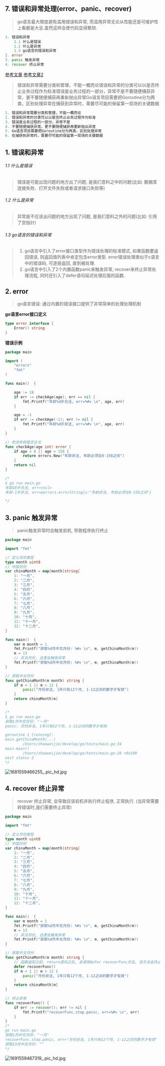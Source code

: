 ## 7. 错误和异常处理(error、panic、recover)

> go语言最大限度避免滥用错误和异常, 而滥用异常无论从性能还是可维护性上看都是大忌.虽然这样会使代码显得繁琐.

```go
1. 错误和异常
    1.1 什么是错误
    1.2 什么是异常
    1.3 go语言的错误和异常
2. error
3. panic 触发异常
4. recover 终止异常
```
[参考文章](https://studygolang.com/articles/11753)
[参考文章2](https://www.zhihu.com/question/27158146/answer/44676012)

> 错误和异常需要分类和管理，不能一概而论错误和异常的分类可以以是否终止业务过程作为标准错误是业务过程的一部分，异常不是不要随便捕获异常，更不要随便捕获再重新抛出异常Go语言项目需要把Goroutine分为两类，区别处理异常在捕获到异常时，需要尽可能的保留第一现场的关键数据
```go
1. 错误和异常需要分类和管理，不能一概而论
2. 错误和异常的分类可以以是否终止业务过程作为标准
3. 错误是业务过程的一部分，异常不是
4. 不要随便捕获异常，更不要随便捕获再重新抛出异常
5. Go语言项目需要把Goroutine分为两类，区别处理异常
6. 在捕获到异常时，需要尽可能的保留第一现场的关键数据
```

## 1. 错误和异常
###### 1.1 什么是错误
> 错误是可能出现问题的地方出了问题, 是我们意料之中的问题(比如: 数据库连接失败、打开文件失败或者请求接口失败等)

###### 1.2 什么是异常
> 异常是不应该出问题的地方出现了问题, 是我们意料之外的问题(比如: 引用了空指针)

###### 1.3 go语言的错误和异常
> 1. go语言中引入了error接口类型作为错误处理的标准模式, 如果函数要返回错误,  则返回值列表中肯定包含error类型. error错误处理类似于c语言中的错误码, 可逐层返回, 直到被处理.
> 2. go语言中引入了2个内置函数panic来触发异常, recover来终止异常处理流程, 同时还引入了defer语句延迟处理后面的函数.

## 2. error
> go语言错误: 通过内置的错误接口提供了非常简单的处理处理机制

**go语言error接口定义**
```go
type error interface {
	Error() string
}
```
**错误示例**
```go
package main

import (
	"errors"
	"fmt"
)

func main()  {

	age := 18
	if err := checkAge(age); err == nil {
		fmt.Printf("年龄%d岁合法, err=%#v \n", age, err)
	}

	age = -1
	if err := checkAge(-1); err != nil {
		fmt.Printf("年龄%d岁非法, err=%#v \n", age, err)
	}
}

// 检测年龄是否合法
func checkAge(age int) error {
	if age < 0 || age > 150 {
		return errors.New("年龄非法, 年龄必须在0-150之间")
	}
	return nil
}

/*
$ go run main.go
年龄18岁合法, err=<nil> 
年龄-1岁非法, err=&errors.errorString{s:"年龄非法, 年龄必须在0-150之间"} 

*/
```

## 3. panic 触发异常
> panic触发异常时会触发宕机, 导致程序执行终止

```go
package main

import "fmt"

// 定义月份类型
type month uint8
// 中国月份
var chinaMonth = map[month]string{
	1: "一月",
	2: "二月",
	3: "三月",
	4: "四月",
	5: "五月",
	6: "六月",
	7: "七月",
	8: "八月",
	9: "九月",
	10: "十月",
	11: "十一月",
	12: "十二月",
}

func main()  {
	var m month = 1
	fmt.Printf("获取%d月中文月份: %#v \n", m, getChinaMonth(m))
	m = 13
	// 非法月份, 这里会触发异常
	fmt.Printf("获取%d月中文月份: %#v \n", m, getChinaMonth(m))
}

// 获取中文月份
func getChinaMonth(m month) string {
	if m < 1 || m > 12 {
		panic("月份非法, 1年只有12个月, 1-12之间的数字才有效")
	}
	return chinaMonth[m]
}

/*
$ go run main.go
获取1月中文月份: "一月"
panic: 月份非法, 1年只有12个月, 1-12之间的数字才有效

goroutine 1 [running]:
main.getChinaMonth(...)
        /Users/zhaoweijie/develop/go/tests/main.go:34
main.main()
        /Users/zhaoweijie/develop/go/tests/main.go:28 +0x109
exit status 2
*/
```
![1681559466255_.pic_hd.jpg](https://upload-images.jianshu.io/upload_images/6713312-6f2f1a0f6a92c879.jpg?imageMogr2/auto-orient/strip%7CimageView2/2/w/1240)

## 4. recover 终止异常
>  recover 终止异常, 会导致应该宕机并执行终止程序, 正常执行. (当异常需要转错误时,我们需要终止异常)

```go
package main

import "fmt"

// 定义月份类型
type month uint8
// 中国月份
var chinaMonth = map[month]string{
	1: "一月",
	2: "二月",
	3: "三月",
	4: "四月",
	5: "五月",
	6: "六月",
	7: "七月",
	8: "八月",
	9: "九月",
	10: "十月",
	11: "十一月",
	12: "十二月",
}

func main()  {
	var m month = 1
	fmt.Printf("获取%d月中文月份: %#v \n", m, getChinaMonth(m))
	m = 13
	// 非法月份, 这里会触发异常
	fmt.Printf("获取%d月中文月份: %#v \n", m, getChinaMonth(m))
}

// 获取中文月份
func getChinaMonth(m month) string {
	// 函数返回之前, return语句之后, 会调用defer recoverFunc方法, 该方法会终止异常发生
	defer recoverFunc()
	if m < 1 || m > 12 {
		panic("月份非法, 1年只有12个月, 1-12之间的数字才有效")
	}
	return chinaMonth[m]
}

// 终止异常
func recoverFunc() {
	if err := recover(); err != nil {
		fmt.Printf("recoverFunc.stop.panic, err=%#v \n", err)
	}
}
/*
go run main.go
获取1月中文月份: "一月"
recoverFunc.stop.panic, err="月份非法, 1年只有12个月, 1-12之间的数字才有效"
获取13月中文月份: ""
*/
```
![1691559467319_.pic_hd.jpg](https://upload-images.jianshu.io/upload_images/6713312-c5fd43efff304c82.jpg?imageMogr2/auto-orient/strip%7CimageView2/2/w/1240)
